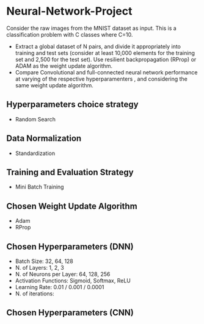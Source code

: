 # Neural-Network-Project

Consider the raw images from the MNIST dataset as input. This is a classification problem with C classes where C=10. 

- Extract a global dataset of N pairs, and divide it appropriately into training and test sets (consider at least 10,000 elements for the training set and 2,500 for the test set). Use resilient backpropagation (RProp) or ADAM as the weight update algorithm.
- Compare Convolutional and full-connected neural network performance at varying of the respective hyperparamenters , and considering the same weight update algorithm.

## Hyperparameters choice strategy 

- Random Search

## Data Normalization 

- Standardization

## Training and Evaluation Strategy 

- Mini Batch Training

## Chosen Weight Update Algorithm

- Adam 
- RProp

## Chosen Hyperparameters (DNN)

- Batch Size: 32, 64, 128
- N. of Layers: 1, 2, 3
- N. of Neurons per Layer: 64, 128, 256
- Activation Functions: Sigmoid, Softmax, ReLU
- Learning Rate: 0.01 / 0.001 / 0.0001
- N. of iterations:  

## Chosen Hyperparameters (CNN)
